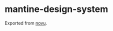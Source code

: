 # mantine-design-system

Exported from [novu](https://github.com/novuhq/novu/tree/next/apps/web/src/design-system).

